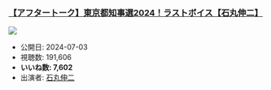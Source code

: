 ### [【アフタートーク】東京都知事選2024！ラストボイス【石丸伸二】](https://www.youtube.com/watch?v=gEJn9yITdR4)
[![](https://img.youtube.com/vi/gEJn9yITdR4/sddefault.jpg)](https://www.youtube.com/watch?v=gEJn9yITdR4)
-   公開日: 2024-07-03
-   視聴数: 191,606
-   **いいね数: 7,602**
-   出演者: [石丸伸二](/rehacq_fan/people/石丸伸二 "wikilink")
